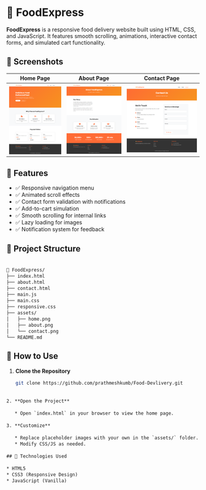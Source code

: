 # 🍕 FoodExpress

**FoodExpress** is a responsive food delivery website built using HTML, CSS, and JavaScript. It features smooth scrolling, animations, interactive contact forms, and simulated cart functionality.

## 📸 Screenshots

| Home Page | About Page | Contact Page |
|-----------|------------|--------------|
| ![Home](assets/Home.png) | ![About](assets/About.png) | ![Contact](assets/Contact.png) |


## 🚀 Features

- ✅ Responsive navigation menu
- ✅ Animated scroll effects
- ✅ Contact form validation with notifications
- ✅ Add-to-cart simulation
- ✅ Smooth scrolling for internal links
- ✅ Lazy loading for images
- ✅ Notification system for feedback

## 🧱 Project Structure

```

📁 FoodExpress/
├── index.html
├── about.html
├── contact.html
├── main.js
├── main.css
├── responsive.css
├── assets/
│   ├── home.png
│   ├── about.png
│   └── contact.png
└── README.md

````

## 📂 How to Use

1. **Clone the Repository**
   ```bash
   git clone https://github.com/prathmeshkumb/Food-Devlivery.git
````

2. **Open the Project**

   * Open `index.html` in your browser to view the home page.

3. **Customize**

   * Replace placeholder images with your own in the `assets/` folder.
   * Modify CSS/JS as needed.

## 🧪 Technologies Used

* HTML5
* CSS3 (Responsive Design)
* JavaScript (Vanilla)


